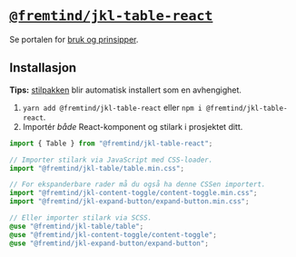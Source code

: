 # [`@fremtind/jkl-table-react`](https://jokul.fremtind.no/komponenter/table)

Se portalen for [bruk og prinsipper](https://jokul.fremtind.no/komponenter/table).

## Installasjon

**Tips:** [stilpakken](../table/) blir automatisk installert som en avhengighet.

1. `yarn add @fremtind/jkl-table-react` eller `npm i @fremtind/jkl-table-react`.
2. Importér _både_ React-komponent og stilark i prosjektet ditt.

```js
import { Table } from "@fremtind/jkl-table-react";

// Importer stilark via JavaScript med CSS-loader.
import "@fremtind/jkl-table/table.min.css";

// For ekspanderbare rader må du også ha denne CSSen importert.
import "@fremtind/jkl-content-toggle/content-toggle.min.css";
import "@fremtind/jkl-expand-button/expand-button.min.css";
```

```scss
// Eller importer stilark via SCSS.
@use "@fremtind/jkl-table/table";
@use "@fremtind/jkl-content-toggle/content-toggle";
@use "@fremtind/jkl-expand-button/expand-button";
```
